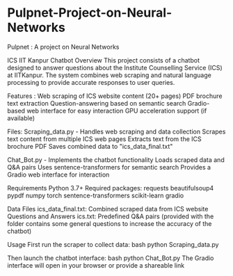 # Pulpnet-Project-on-Neural-Networks
Pulpnet : A project on Neural Networks

ICS IIT Kanpur Chatbot
Overview
  This project consists of a chatbot designed to answer questions about the Institute Counselling Service (ICS) at IITKanpur. The system combines web scraping and natural language processing to provide accurate responses to user queries.

Features :
  Web scraping of ICS website content (20+ pages)
  PDF brochure text extraction
  Question-answering based on semantic search
  Gradio-based web interface for easy interaction
  GPU acceleration support (if available)

Files:
Scraping_data.py - 
  Handles web scraping and data collection
  Scrapes text content from multiple ICS web pages
  Extracts text from the ICS brochure PDF
  Saves combined data to "ics_data_final.txt"

Chat_Bot.py - 
  Implements the chatbot functionality
  Loads scraped data and Q&A pairs
  Uses sentence-transformers for semantic search
  Provides a Gradio web interface for interaction

Requirements
  Python 3.7+
Required packages:
  requests
  beautifulsoup4
  pypdf
  numpy
  torch
  sentence-transformers
  scikit-learn
  gradio

Data Files
  ics_data_final.txt: Combined scraped data from ICS website
  Questions and Answers ics.txt: Predefined Q&A pairs (provided with the folder contains some general questions to increase the accuracy of the chatbot)

Usage
First run the scraper to collect data:
  bash
  python Scraping_data.py

Then launch the chatbot interface:
  bash
  python Chat_Bot.py
The Gradio interface will open in your browser or provide a shareable link
